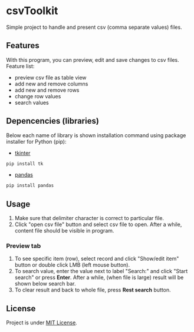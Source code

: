 # csvToolkit
Simple project to handle and present csv (comma separate values) files.
## Features
With this program, you can preview, edit and save changes to csv files.  
Feature list:
- preview csv file as table view
- add new and remove columns
- add new and remove rows
- change row values
- search values
## Depencencies (libraries)
Below each name of library is shown installation command using package installer for Python (pip):
- [tkinter](https://docs.python.org/3/library/tkinter.html)
```bash
pip install tk
```
- [pandas](https://pandas.pydata.org/)
```bash
pip install pandas
```
## Usage
1. Make sure that delimiter character is correct to particular file.  
2. Click "open csv file" button and select csv file to open. After a while, content file should be visible in program.
### Preview tab
1. To see specific item (row), select record and click "Show/edit item" button or double click LMB (left mouse button).
2. To search value, enter the value next to label "Search:" and click "Start search" or press **Enter**. After a while,
   (when file is large) result will be shown below search bar.
3. To clear result and back to whole file, press **Rest search** button.
## License
Project is under [MIT License](LICENSE.md).